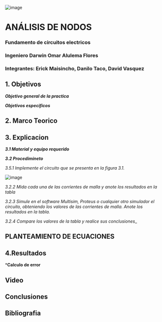 ![image](https://user-images.githubusercontent.com/85728185/121998054-e2cc4080-cd70-11eb-8c9c-eebefc1e4de7.png)

# ANÁLISIS DE NODOS

### Fundamento de circuitos electricos
### Ingeniero  Darwin Omar Alulema Flores

### Integrantes: Erick Maisincho, Danilo Taco, David Vasquez

## 1. Objetivos

***Objetivo general de la practica***


***Objetivos especificos***

## 2. Marco Teorico 


## 3. Explicacion

***3.1 Material y equipo requerido***

***3.2 Procedimineto***

_3.5.1 Implemente el circuito que se presenta en la figura 3.1._

![image](https://user-images.githubusercontent.com/85259801/122850997-d21d4c80-d2d3-11eb-92f0-4d3797ade6fc.png)


_3.2.2 Mida cada una de las corrientes de malla y anote los resultados en la tabla_

_3.2.3 Simule en el software Multisim, Proteus o cualquier otro simulador el circuito, obteniendo los valores de las corrientes de malla. Anote los resultados en la tabla._

_3.2.4 Compare los valores de la tabla  y realice sus conclusiones__

## PLANTEAMIENTO DE ECUACIONES


## 4.Resultados

***Calculo  de error**

## Video

## Conclusiones


## Bibliografia 
